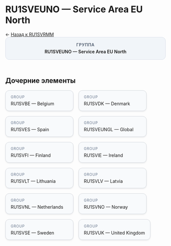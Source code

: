# RU1SVEUNO — Service Area EU North
<p class="cc-breadcrumb">← <a href='../../level_03/RU1SVRMM/'>Назад к RU1SVRMM</a></p>
<style>
.cc-container { display: flex; flex-direction: column; gap: 1.5rem; }
.cc-breadcrumb { margin: 0; }
.cc-parent { padding: 1rem 1.25rem; border-radius: 12px; background: #f1f5f9; border: 1px solid #d8dee9; text-align: center; font-weight: 600; }
.cc-parent .cc-tag { font-size: 0.8rem; text-transform: uppercase; color: #475569; letter-spacing: 0.06em; }
.cc-children { display: flex; flex-wrap: wrap; gap: 1rem; }
.cc-tile { display: block; min-width: 180px; padding: 0.85rem 1rem; border-radius: 12px; border: 1px solid #d1d5db; background: #ffffff; box-shadow: 0 2px 4px rgba(15, 23, 42, 0.08); transition: transform 0.1s ease, box-shadow 0.1s ease; color: inherit; text-decoration: none; }
.cc-tile:hover { transform: translateY(-2px); box-shadow: 0 6px 12px rgba(15, 23, 42, 0.15); }
.cc-tile-leaf { background: #f8fafc; }
.cc-tag { font-size: 0.7rem; color: #64748b; text-transform: uppercase; letter-spacing: 0.08em; margin-bottom: 0.3rem; }
.cc-person { margin-top: 0.35rem; font-size: 0.8rem; color: #1f2937; }
</style>
<div class='cc-container'>
  <div class='cc-parent'>
    <div class='cc-tag'>Группа</div>
    <div>RU1SVEUNO — Service Area EU North</div>
  </div>
  <div>
    <h2>Дочерние элементы</h2>
<div class='cc-children'><div class='cc-tile cc-tile-leaf'><div class='cc-tag'>GROUP</div><div>RU1SVBE — Belgium</div></div><div class='cc-tile cc-tile-leaf'><div class='cc-tag'>GROUP</div><div>RU1SVDK — Denmark</div></div><div class='cc-tile cc-tile-leaf'><div class='cc-tag'>GROUP</div><div>RU1SVES — Spain</div></div><div class='cc-tile cc-tile-leaf'><div class='cc-tag'>GROUP</div><div>RU1SVEUNGL — Global</div></div><div class='cc-tile cc-tile-leaf'><div class='cc-tag'>GROUP</div><div>RU1SVFI — Finland</div></div><div class='cc-tile cc-tile-leaf'><div class='cc-tag'>GROUP</div><div>RU1SVIE — Ireland</div></div><div class='cc-tile cc-tile-leaf'><div class='cc-tag'>GROUP</div><div>RU1SVLT — Lithuania</div></div><div class='cc-tile cc-tile-leaf'><div class='cc-tag'>GROUP</div><div>RU1SVLV — Latvia</div></div><div class='cc-tile cc-tile-leaf'><div class='cc-tag'>GROUP</div><div>RU1SVNL — Netherlands</div></div><div class='cc-tile cc-tile-leaf'><div class='cc-tag'>GROUP</div><div>RU1SVNO — Norway</div></div><div class='cc-tile cc-tile-leaf'><div class='cc-tag'>GROUP</div><div>RU1SVSE — Sweden</div></div><div class='cc-tile cc-tile-leaf'><div class='cc-tag'>GROUP</div><div>RU1SVUK — United Kingdom</div></div></div>
  </div>
</div>
